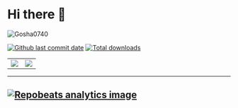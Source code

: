 # Hi there 👋


<img src="https://komarev.com/ghpvc/?username=Gosha0740" alt="Gosha0740" />

[![Github last commit date](https://img.shields.io/github/last-commit/JustArchiNET/ArchiSteamFarm.svg?label=Updated&logo=github&cacheSeconds=600)](https://github.com/JustArchiNET/ArchiSteamFarm/commits)
[![Total downloads](https://img.shields.io/github/downloads/JustArchiNET/ArchiSteamFarm/total.svg?label=Downloads&logo=github&cacheSeconds=600)](https://github.com/JustArchiNET/ArchiSteamFarm/releases)

<table>
  <tr>
    <td align="center" style="padding=0;width=50%;">
      <img align="center" style="padding=0;" src="https://grs.quantumly.dev/api/?username=Gosha0740&show_icons=true&title_color=4F8CC9&text_color=9f9f9f&bg_color=00000000&hide_border=true&icon_color=4F8CC9&hide_title=true&count_private=true" />
    </td>
    <td align="center" style="padding=0;width=50%;">
      <img align="center" style="padding=0;" src="https://grs.quantumly.dev/api/top-langs/?username=Gosha0740&layout=compact&show_icons=true&title_color=4F8CC9&text_color=9f9f9f&bg_color=00000000&hide_border=true&icon_color=00000000&count_private=true&extra=skyra-project/acrysel,aelia,ai,alestra,anti-user-gateway,audio,char,decorators,editable-commands,eslint-config,evlyn,lycore,orm,resource-webhooks,settings-gateway,skyra,skyra-sharp,skyra.pw,tags,wizard;binarytf/binarytf;discordjs/discord.js,discord.js-modules,builders,collection;novariableglobal/mood,g.shift,one-thousand-years;sapphiredev/framework,pieces,plugins,readme,resource-webhooks,type,utilities" />
    </td>
    </tr>
</table>

---
[![Repobeats analytics image](https://repobeats.axiom.co/api/embed/ea5aeeb401d70627e481de8bc0ca14fe8673e474.svg "Repobeats analytics image")](https://github.com/Gosha0740/Gosha0740/pulse)
---
